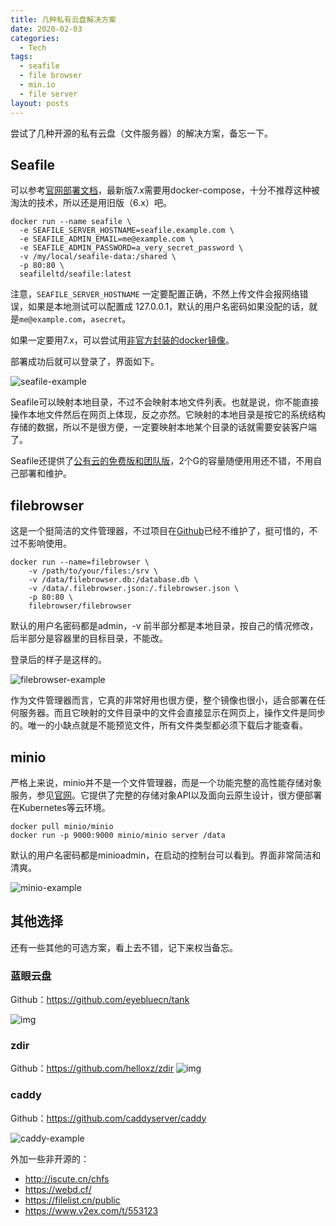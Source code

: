 ```yaml
---
title: 几种私有云盘解决方案
date: 2020-02-03
categories:
  - Tech
tags:
  - seafile
  - file browser
  - min.io
  - file server
layout: posts
---
```

尝试了几种开源的私有云盘（文件服务器）的解决方案，备忘一下。

<!-- more -->

## Seafile

可以参考[官网部署文档](https://cloud.seafile.com/published/seafile-manual-cn/docker)，最新版7.x需要用docker-compose，十分不推荐这种被淘汰的技术，所以还是用旧版（6.x）吧。

```shell
docker run --name seafile \
  -e SEAFILE_SERVER_HOSTNAME=seafile.example.com \
  -e SEAFILE_ADMIN_EMAIL=me@example.com \
  -e SEAFILE_ADMIN_PASSWORD=a_very_secret_password \
  -v /my/local/seafile-data:/shared \
  -p 80:80 \
  seafileltd/seafile:latest
```

注意，`SEAFILE_SERVER_HOSTNAME` 一定要配置正确，不然上传文件会报网络错误，如果是本地测试可以配置成 127.0.0.1，默认的用户名密码如果没配的话，就是`me@example.com`，`asecret`。

如果一定要用7.x，可以尝试用[非官方封装的docker镜像](https://hub.docker.com/r/tinysnake/seafile)。

部署成功后就可以登录了，界面如下。

![seafile-example](https://tobyqin.github.io/images/seafile-example.png)

Seafile可以映射本地目录，不过不会映射本地文件列表。也就是说，你不能直接操作本地文件然后在网页上体现，反之亦然。它映射的本地目录是按它的系统结构存储的数据，所以不是很方便，一定要映射本地某个目录的话就需要安装客户端了。

Seafile还提供了[公有云的免费版和团队版](https://cloud.seafile.com/)，2个G的容量随便用用还不错，不用自己部署和维护。

## filebrowser

这是一个挺简洁的文件管理器，不过项目在[Github](https://github.com/filebrowser/filebrowser)已经不维护了，挺可惜的，不过不影响使用。

```shell
docker run --name=filebrowser \
    -v /path/to/your/files:/srv \
    -v /data/filebrowser.db:/database.db \
    -v /data/.filebrowser.json:/.filebrowser.json \
    -p 80:80 \
    filebrowser/filebrowser
```

默认的用户名密码都是admin，-v 前半部分都是本地目录，按自己的情况修改，后半部分是容器里的目标目录，不能改。

 登录后的样子是这样的。

![filebrowser-example](https://tobyqin.github.io/images/filebrowser-example.png)

作为文件管理器而言，它真的非常好用也很方便，整个镜像也很小，适合部署在任何服务器。而且它映射的文件目录中的文件会直接显示在网页上，操作文件是同步的。唯一的小缺点就是不能预览文件，所有文件类型都必须下载后才能查看。

## minio

严格上来说，minio并不是一个文件管理器，而是一个功能完整的高性能存储对象服务，参见[官网](https://min.io/)。它提供了完整的存储对象API以及面向云原生设计，很方便部署在Kubernetes等云环境。

```
docker pull minio/minio
docker run -p 9000:9000 minio/minio server /data
```

默认的用户名密码都是minioadmin，在启动的控制台可以看到。界面非常简洁和清爽。

![minio-example](https://tobyqin.github.io/images/minio-example.png)

## 其他选择

还有一些其他的可选方案，看上去不错，记下来权当备忘。

### 蓝眼云盘

Github：https://github.com/eyebluecn/tank

![img](https://tobyqin.github.io/images/2020-02/tank0.png)

### zdir

Github：https://github.com/helloxz/zdir
![img](https://tobyqin.github.io/images/2020-02/68747470733a2f2f696d6775726c2e6f72672f75706c6f61642f313830362f333439663362353430323864353864362e706e67)


### caddy

Github：https://github.com/caddyserver/caddy

![caddy-example](https://tobyqin.github.io/images/caddy-example.png)

外加一些非开源的：

- http://iscute.cn/chfs
- https://webd.cf/
- https://filelist.cn/public
- https://www.v2ex.com/t/553123